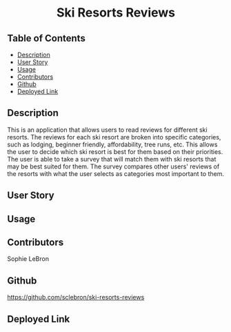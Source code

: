 <h1 align='center'>Ski Resorts Reviews</h1>

## Table of Contents

- [Description](#description)
- [User Story](#user_story)
- [Usage](#usage)
- [Contributors](#contributors)
- [Github](#github)
- [Deployed Link](#deployed_link)

## Description

This is an application that allows users to read reviews for different ski resorts. The reviews for each ski resort are broken into specific categories, such as lodging, beginner friendly, affordability, tree runs, etc. This allows the user to decide which ski resort is best for them based on their priorities. The user is able to take a survey that will match them with ski resorts that may be best suited for them. The survey compares other users' reviews of the resorts with what the user selects as categories most important to them. 

## User Story

## Usage

## Contributors 

Sophie LeBron

## Github

https://github.com/sclebron/ski-resorts-reviews

## Deployed Link